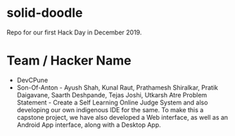 # solid-doodle
Repo for our first Hack Day in December 2019.

# Team / Hacker Name
 * DevCPune
 * Son-Of-Anton - Ayush Shah, Kunal Raut, Prathamesh Shiralkar, Pratik Daigavane, Saarth Deshpande, Tejas Joshi, Utkarsh Atre 
   Problem Statement - Create a Self Learning Online Judge System and also developing our own indigenous IDE for the same. To make this a capstone project, we have also developed a Web interface, as well as an Android App interface, along with a Desktop App.

